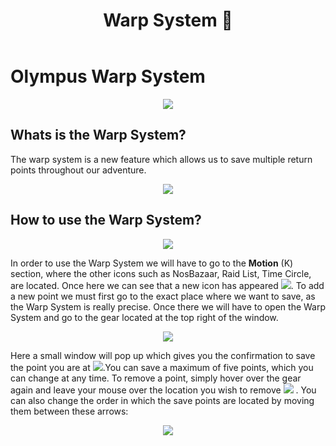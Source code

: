﻿---
id: warp-system
slug: warp-system
title: Warp System 📍
hide_title: true
---

# Olympus Warp System
<p align="center">
<img src="https://imageshack.com/i/pnHj2A33p" /></p>

## Whats is the Warp System?
The warp system is a new feature which allows us to save multiple return points throughout our adventure.
<p align="center">
<img src="https://imageshack.com/i/po7wAUnmp" /></p>

## How to use the Warp System?

<p align="center">
<img src="https://i.imgur.com/0PcZysy.png" /></p>

In order to use the Warp System we will have to go to the **Motion** (K) section, where the other icons such as NosBazaar, Raid List, Time Circle, are located. Once here we can see that a new icon has appeared ![](https://imageshack.com/i/pmd1VrT8p).
To add a new point we must first go to the exact place where we want to save, as the Warp System is really precise. Once there we will have to open the Warp System and go to the gear located at the top right of the window.

<p align="center">
<img src="https://imageshack.com/i/poBRmEAQp" /></p>

Here a small window will pop up which gives you the confirmation to save the point you are at ![](https://imageshack.com/i/pn6WLTZhp).You can save a maximum of five points, which you can change at any time.
To remove a point, simply hover over the gear again and leave your mouse over the location you wish to remove ![](https://imageshack.com/i/pmn0k87hp) . You can also change the order in which the save points are located by moving them between these arrows:
<p align="center">
<img src="https://imageshack.com/i/poDVFjeap" /></p>
